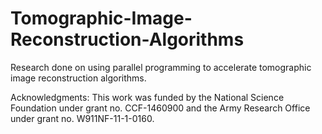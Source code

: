 # Tomographic-Image-Reconstruction-Algorithms
Research done on using parallel programming to accelerate tomographic image reconstruction algorithms.


Acknowledgments: This work was funded by the National Science Foundation under grant no. CCF-1460900 and the Army Research Office under grant no. W911NF-11-1-0160.
